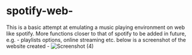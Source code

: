 # spotify-web-
This is a basic attempt at emulating a music playing environment on web like spotify.
More functions closer to that of spotify to be added in future, e.g. - playlists options, online streaming etc.
below is a screenshot of the website created - 
![Screenshot (4)](https://github.com/itsparvizal/spotify-web-/assets/103477145/d75129c4-2360-4ea8-be67-44aa81961fcf)
